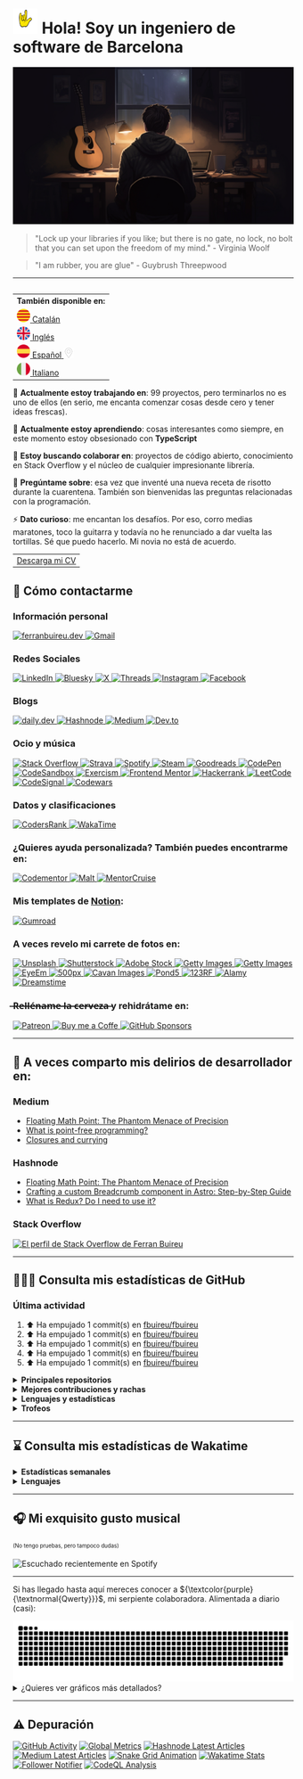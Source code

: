 # <img src="https://github.com/fbuireu/fbuireu/blob/main/assets/images/gif/punk-horn.gif?raw=true" width="45px"> Hola! Soy un ingeniero de software de Barcelona

![Hola! Soy un ingeniero de software de Barcelona](https://github.com/fbuireu/fbuireu/blob/main/assets/images/png/backgrounds/developer-life.png?raw=true) 

> "Lock up your libraries if you like; but there is no gate, no lock, no bolt that you can set upon the freedom of my mind." - Virginia Woolf

> "I am rubber, you are glue" - Guybrush Threepwood

-------

<table align="right">
  <th>También disponible en:</th>
    <tr>
      <td>
        <a href="README.ca.md">
          <img src="assets/images/png/flags/catalonia.png" width="24" height="24" alt="Catalán"/>
          <span>Catalán</span>
        </a>
      </td>
    </tr>
    <tr>
      <td>
        <a href="README.md">
          <img src="assets/images/png/flags/uk.png" width="24" height="24" alt="Inglés"/>
          <span>Inglés</span>
        </a>
      </td>
    </tr>
    <tr>
      <td>
        <a href="README.es.md">
          <img src="assets/images/png/flags/spain.png" width="24" height="24" alt="Español"/>
          <span>Español</span>
          <img src="assets/images/png/icons/pin.png" width="18" alt="Estás aquí" />
        </a>
      </td>
    </tr>
    <tr>
      <td>
        <a href="README.it.md">
          <img src="assets/images/png/flags/italy.png" width="24" height="24" alt="Italiano"/>
          <span>Italiano</span>
        </a>
      </td>
    </tr>
</table>

🔭 **Actualmente estoy trabajando en**: 99 proyectos, pero terminarlos no es uno de ellos (en serio, me encanta comenzar cosas desde cero y tener ideas frescas).

🌱 **Actualmente estoy aprendiendo**: cosas interesantes como siempre, en este momento estoy obsesionado con **TypeScript**

👯 **Estoy buscando colaborar en**: proyectos de código abierto, conocimiento en Stack Overflow y el núcleo de cualquier impresionante librería.

💬 **Pregúntame sobre**: esa vez que inventé una nueva receta de risotto durante la cuarentena. También son bienvenidas las preguntas relacionadas con la programación.

⚡ **Dato curioso**: me encantan los desafíos. Por eso, corro medias maratones, toco la guitarra y todavía no he renunciado a dar vuelta las tortillas. Sé que puedo hacerlo. Mi novia no está de acuerdo.

<table align="center">
    <tr>
      <td>
        <a href="https://github.com/fbuireu/fbuireu/blob/main/assets/pdf/CV-Espan%CC%83ol.pdf" download>
          Descarga mi CV
        </a>
      </td>
    </tr>
</table>

## 📨 Cómo contactarme
### Información personal
<a href="https://ferranbuireu.dev" target="_blank" title="Web personal">
  <img src="https://img.shields.io/badge/personal%20Website-1b1d1d?style=for-the-badge&logo=globe&logoColor=ffffff" alt="ferranbuireu.dev">
</a>
<a href="mailto:fbuireu@gmail.com" target="_blank" title="Gmail">
  <img src="https://img.shields.io/badge/gmail-d14836?style=for-the-badge&logo=gmail&logoColor=ffffff" alt="Gmail" />
</a>

### Redes Sociales
<a href="https://www.linkedin.com/in/ferran-buireu/" target="_blank" title="LinkedIn">
  <img src="https://img.shields.io/badge/linkedIn-0077b5?style=for-the-badge&logo=linkedin&logoColor=ffffff" alt="LinkedIn" />
</a>
<a href="https://bsky.app/profile/fbuireu.bsky.social" target="_blank" title="Bluesky">
  <img src="https://img.shields.io/badge/bluesky-208bfe?style=for-the-badge&logo=bluesky&logoColor=ffffff" alt="Bluesky" />
</a>
<a href="https://x.com/fbuireu" target="_blank" title="X">
  <img src="https://img.shields.io/badge/x-000000?style=for-the-badge&logo=x&logoColor=ffffff" alt="X" />
</a>
<a href="https://threads.net/@fbuireu" target="_blank" title="Threads">
  <img src="https://img.shields.io/badge/threads-101010?style=for-the-badge&logo=threads&logoColor=ffffff" alt="Threads" />
</a>
<a href="https://www.instagram.com/fbuireu/" target="_blank" title="Instagram">
  <img src="https://img.shields.io/badge/instagram-%23e4405f?style=for-the-badge&logo=instagram&logoColor=ffffff" alt="Instagram" />
</a>
<a href="https://www.facebook.com/fbuireu/" target="_blank" title="Facebook">
  <img src="https://img.shields.io/badge/facebook-%231877f2.svg?style=for-the-badge&logo=facebook&logoColor=ffffff" alt="Facebook" />
</a>

### Blogs
<a href="https://app.daily.dev/buireu" target="_blank" title="daily.dev">
  <img src="https://img.shields.io/badge/daily.dev-ce3df3?style=for-the-badge&logo=dailydotdev&logoColor=ffffff" alt="daily.dev" />
</a>
<a href="https://hashnode.com/@Buireu" target="_blank" title="Hashnode">
  <img src="https://img.shields.io/badge/hashnode-2962ff?style=for-the-badge&logo=hashnode&logoColor=ffffff" alt="Hashnode" />
</a>
<a href="https://medium.com/@fbuireu" target="_blank" title="Medium">
  <img src="https://img.shields.io/badge/medium-12100e?style=for-the-badge&logo=medium&logoColor=ffffff" alt="Medium" />
</a>
<a href="https://dev.to/fbuireu" target="_blank" title="Dev.to">
  <img src="https://img.shields.io/badge/dev.to-0a0a0a?style=for-the-badge&logo=devdotto&logoColor=ffffff" alt="Dev.to" />
</a>

### Ocio y música
<a href="https://stackoverflow.com/users/5585371/ferran-buireu?tab=profile" target="_blank" title="Stack Overflow">
  <img src="https://img.shields.io/badge/stack_overflow-fe7a16?style=for-the-badge&logo=stack-overflow&logoColor=ffffff" alt="Stack Overflow" />
</a>
<a href="https://www.strava.com/athletes/19488414" target="_blank" title="Strava">
  <img src="https://img.shields.io/static/v1?style=for-the-badge&message=Strava&color=fc4c02&logo=strava&logoColor=FFFFFF&label=" alt="Strava" />
</a>
<a href="https://open.spotify.com/user/buireu?si=b2dfa1e6c2f649d9" target="_blank" title="Spotify">
  <img src="https://img.shields.io/badge/spotify-1ed760?style=for-the-badge&logo=spotify&logoColor=ffffff" alt="Spotify" />
</a>
<a href="https://steamcommunity.com/id/fbuireu/" target="_blank" title="Steam">
  <img src="https://img.shields.io/badge/steam-171a21?style=for-the-badge&logo=steam&logoColor=ffffff" alt="Steam" />
</a>
<a href="https://www.goodreads.com/fbuireu" target="_blank" title="Goodreads">
  <img src="https://img.shields.io/badge/goodreads-e6e4ce?style=for-the-badge&logo=goodreads&logoColor=372213" alt="Goodreads" />
</a>
<a href="https://codepen.io/fbuireu" target="_blank" title="CodePen">
  <img src="https://img.shields.io/badge/codepen-1e1f26?style=for-the-badge&logo=codepen&logoColor=white" alt="CodePen" />
</a>
<a href="https://codesandbox.io/u/fbuireu" target="_blank" title="CodeSandbox">
  <img src="https://img.shields.io/badge/codesandbox-040404?style=for-the-badge&logo=codesandbox&logoColor=DBDBDB" alt="CodeSandbox" />
</a>
<a href="https://exercism.org/profiles/fbuireu" target="_blank" title="Exercism">
  <img src="https://img.shields.io/badge/exercism-130b43?style=for-the-badge&logo=exercism&logoColor=ffffff" alt="Exercism" />
</a>
<a href="https://www.frontendmentor.io/profile/fbuireu" target="_blank" title="Frontend Mentor">
  <img src="https://img.shields.io/badge/frontendmentor-3f54a3?style=for-the-badge&logo=frontendmentor&logoColor=ffffff" alt="Frontend Mentor" />
</a>
<a href="https://www.hackerrank.com/profile/fbuireu" target="_blank" title="Hackerrank">
  <img src="https://img.shields.io/badge/hackerrank-2ec866?style=for-the-badge&logo=HackerRank&logoColor=ffffff" alt="Hackerrank" />
</a>
<a href="https://leetcode.com/fbuireu/" target="_blank" title="LeetCode">
<img src="https://img.shields.io/badge/-LeetCode-ffa116?style=for-the-badge&logo=leetcode&logoColor=ffffff" alt="LeetCode" />
</a>
<a href="https://app.codesignal.com/profile/fbuireu/" target="_blank" title="CodeSignal">
  <img src="https://img.shields.io/badge/codesignal-33485f?style=for-the-badge&logo=codesignal&logoColor=ffffff" alt="CodeSignal" />
</a>
<a href="https://www.codewars.com/users/fbuireu/" target="_blank" title="Codewars">
  <img src="https://img.shields.io/badge/codewars-b1361e?style=for-the-badge&logo=codewars&logoColor=ffffff" alt="Codewars" />
</a>

### Datos y clasificaciones
<a href="https://profile.codersrank.io/user/fbuireu/" target="_blank" title="CodersRank">
  <img src="https://img.shields.io/badge/codersrank-245659?style=for-the-badge&logo=codersrank&logoColor=ffffff" alt="CodersRank" />
</a>
<a href="https://wakatime.com/@fbuireu" target="_blank" title="WakaTime">
  <img src="https://img.shields.io/badge/wakatime-29333a?style=for-the-badge&logo=wakatime&logoColor=ffffff" alt="WakaTime" />
</a>

### ¿Quieres ayuda personalizada? También puedes encontrarme en:
<a href="https://www.codementor.io/@fbuireu" target="_blank" title="Codementor">
  <img src="https://img.shields.io/badge/codementor-003648?style=for-the-badge&logo=Codementor&logoColor=ffffff" alt="Codementor" />
</a>
<a href="https://www.malt.es/profile/ferranbuireu" target="_blank" title="Malt">
  <img src="https://img.shields.io/badge/malt-fc5757?style=for-the-badge&logo=Malt&logoColor=ffffff" alt="Malt" />
</a>
<a href="https://mentorcruise.com/mentor/ferranbuireu/" target="_blank" title="MentorCruise">
  <img src="https://img.shields.io/badge/mentorcruise-05b197?style=for-the-badge&logo=mentorcruise&logoColor=ffffff" alt="MentorCruise" />
</a>

### Mis templates de <a href="https://affiliate.notion.so/rqsl2ll719u1" target="_blank">Notion</a>:
<a href="https://fbuireu.gumroad.com/" target="_blank" title="Gumroad">
  <img src="https://img.shields.io/badge/gumroad-ff90e8?style=for-the-badge&logo=gumroad&logoColor=000000" alt="Gumroad" />
</a>

### A veces revelo mi carrete de fotos en:
<a href="https://unsplash.com/@fbuireu" target="_blank" title="Unsplash">
  <img src="https://img.shields.io/badge/unsplash-000000?style=for-the-badge&logo=unsplash&logoColor=ffffff" alt="Unsplash" />
</a>
<a href="https://www.shutterstock.com/g/Ferran+Buireu?rid=402408087" target="_blank" title="Shutterstock">
  <img src="https://img.shields.io/badge/shutterstock-ee2b24?style=for-the-badge&logo=shutterstock&logoColor=ffffff" alt="Shutterstock" />
</a>
<a href="https://stock.adobe.com/es/contributor/211636808/Ferran%20Buireu" target="_blank" title="Adobe Stock">
  <img src="https://img.shields.io/badge/adobe%20stock-ff0000?style=for-the-badge&logo=adobe&logoColor=ffffff" alt="Adobe Stock" />
</a>  
<a href="https://www.istockphoto.com/en/portfolio/fbuireu" target="_blank" title="Getty Images">
  <img src="https://img.shields.io/badge/gettyimages-000000?style=for-the-badge&logo=gettyimages&logoColor=ffffff" alt="Getty Images" />
</a>  
<a href="https://www.freepik.com/author/fbuireu" target="_blank" title="Freepik">
  <img src="https://img.shields.io/badge/freepik-1273eb?style=for-the-badge&logo=freepik&logoColor=ffffff" alt="Getty Images" />
</a>  
<a href="https://www.eyeem.com/u/fbuireu" target="_blank" title="EyeEm">
  <img src="https://img.shields.io/badge/eyeem-000000?style=for-the-badge&logo=eyeem&logoColor=ffffff" alt="EyeEm" />
</a>
<a href="https://500px.com/p/fbuireu?view=photos" target="_blank" title="500px">
  <img src="https://img.shields.io/badge/500px-434343?style=for-the-badge&logo=500px&logoColor=ffffff" alt="500px" />
</a>
<a href="https://www.cavanimages.com/contributor/27021/ferran-buireu" target="_blank" title="Cavan Images">
  <img src="https://img.shields.io/badge/cavan-000000?style=for-the-badge&logo=cavana&logoColor=ffffff" alt="Cavan Images" />
</a>
<a href="https://www.pond5.com/artist/fbuireu" target="_blank" title="Pond5">
  <img src="https://img.shields.io/badge/pond5-ffffff?style=for-the-badge&logo=cavana&logoColor=000000" alt="Pond5" />
</a>  
<a href="https://es.123rf.com/profile_fbuireu" target="_blank" title="123RF">
  <img src="https://img.shields.io/badge/123rf-fed032?style=for-the-badge&logo=123rf&logoColor=ffffff" alt="123RF" />
</a>  
<a href="https://www.alamy.com/stock-photo/?comp=1&mode=0&name=Ferran+Buireu&sortBy=relevant" target="_blank" title="Alamy">
  <img src="https://img.shields.io/badge/alamy-00ff7b?style=for-the-badge&logo=123rf&logoColor=ffffff" alt="Alamy" />
</a>  
<a href="https://es.dreamstime.com/fbuireu_info" target="_blank" title="Dreamstime">
  <img src="https://img.shields.io/badge/dreamstime-d9086e?style=for-the-badge&logo=123rf&logoColor=ffffff" alt="Dreamstime" />
</a>

###  ̶R̶e̶l̶l̶é̶n̶a̶m̶e̶ ̶l̶a̶ ̶c̶e̶r̶v̶e̶z̶a̶ y rehidrátame en:
<a href="https://www.patreon.com/fbuireu" target="_blank" title="Patreon">
  <img src="https://img.shields.io/badge/patreon-ff424d?style=for-the-badge&logo=patreon&logoColor=ffffff" alt="Patreon" />
</a>
<a href="https://www.buymeacoffee.com/ferranbuireu" target="_blank" title="Buy me a Coffe">
  <img src="https://img.shields.io/badge/buy_me_a_coffee-ffdd00?style=for-the-badge&logo=buy-me-a-coffee&logoColor=000000" alt="Buy me a Coffe" />
</a>
<a href="https://github.com/sponsors/fbuireu" target="_blank" title="GitHub Sponsors">
  <img src="https://img.shields.io/badge/gitHub%20sponsors-ea4aaa?style=for-the-badge&logo=githubsponsors&logoColor=ffffff" alt="GitHub Sponsors" />
</a>

-------

## 📝 A veces comparto mis delirios de desarrollador en:

### Medium
<!-- MEDIUM-LATEST-ARTICLES:START -->
- [Floating Math Point: The Phantom Menace of Precision](https://fbuireu.medium.com/floating-math-point-the-phantom-menace-of-precision-cda818fe0ba7?source=rss-152ec07c2b6d------2)
- [What is point-free programming?](https://fbuireu.medium.com/what-is-point-free-programming-99db1e373763?source=rss-152ec07c2b6d------2)
- [Closures and currying](https://fbuireu.medium.com/closures-and-currying-9774676d33fa?source=rss-152ec07c2b6d------2)
<!-- MEDIUM-LATEST-ARTICLES:END -->

### Hashnode
<!-- HASHNODE-LATEST-ARTICLES:START -->
- [Floating Math Point: The Phantom Menace of Precision](https://ferranbuireu.hashnode.dev/floating-math-point)
- [Crafting a custom Breadcrumb component in Astro:  Step-by-Step Guide](https://ferranbuireu.hashnode.dev/crafting-a-custom-breadcrumb-component-in-astro-step-by-step-guide)
- [What is Redux? Do I need to use it?](https://ferranbuireu.hashnode.dev/what-is-redux-do-i-need-to-use-it)
<!-- HASHNODE-LATEST-ARTICLES:END -->

### Stack Overflow
[![El perfil de Stack Overflow de Ferran Buireu](https://github-readme-stackoverflow.vercel.app/?userID=5585371&theme=dark)](https://stackoverflow.com/users/5585371/ferran-buireu)

-------

## 👨🏻‍💻 Consulta mis estadísticas de GitHub
### Última actividad
<!--RECENT_ACTIVITY:start-->
1. ⬆️ Ha empujado 1 commit(s) en [fbuireu/fbuireu](https://github.com/fbuireu/fbuireu)<br>
2. ⬆️ Ha empujado 1 commit(s) en [fbuireu/fbuireu](https://github.com/fbuireu/fbuireu)<br>
3. ⬆️ Ha empujado 1 commit(s) en [fbuireu/fbuireu](https://github.com/fbuireu/fbuireu)<br>
4. ⬆️ Ha empujado 1 commit(s) en [fbuireu/fbuireu](https://github.com/fbuireu/fbuireu)<br>
5. ⬆️ Ha empujado 1 commit(s) en [fbuireu/fbuireu](https://github.com/fbuireu/fbuireu)<br>
<!--RECENT_ACTIVITY:end-->

<details>
  <summary><strong>Principales repositorios</strong></summary>
  <a href="https://github.com/fbuireu/fbuireu" target="__blank">
    <img src="https://github-readme-stats.vercel.app/api/pin/?username=fbuireu&repo=fbuireu&theme=onedark&hide_border=true"
         alt="fbuireu" />    
  </a>
  <a href="https://github.com/fbuireu/biancafiore" target="__blank">
    <img src="https://github-readme-stats.vercel.app/api/pin/?username=fbuireu&repo=biancafiore&theme=onedark&hide_border=true"
         alt="biancafiore" />
  </a>
</details>

<details>
  <summary><strong>Mejores contribuciones y rachas</strong></summary>
  <a href="https://github.com/withastro/docs/pull/9188" target="__blank">
  <img src="https://github-readme-stats.vercel.app/api/pin/?username=withastro&repo=docs&theme=onedark&hide_border=true"
       alt="Astro" />
  </a>
  <a href="https://github.com/gatsbyjs/gatsby/pull/33261" target="__blank">
  <img src="https://github-readme-stats.vercel.app/api/pin/?username=gatsbyjs&repo=gatsby&theme=onedark&hide_border=true"
       alt="Gatsby" />
  </a>
  <a href="https://github.com/netlify/netlify-cms/pull/3412" target="__blank">
    <img src="https://github-readme-stats.vercel.app/api/pin/?username=netlify&repo=netlify-cms&theme=onedark&hide_border=true"
         alt="Netlify CMS" />
  </a>
  <img src="https://github-readme-activity-graph.vercel.app/graph?username=fbuireu&theme=github&bg_color=282c34&line=c3a875&point=d77077&hide_border=true"
       alt="Gráfico de contribuciones mensuales a GitHub de Ferran Buireu" />
  <img src="https://github-readme-streak-stats.herokuapp.com/?user=fbuireu&theme=onedark&hide_border=true"
       alt="La racha de Ferran Buireu en GitHub" />
</details>    

<details>
  <summary><strong>Lenguajes y estadísticas</strong></summary>
  <img src="https://github-readme-stats.vercel.app/api?username=fbuireu&show_icons=true&theme=onedark&hide_border=true"
       alt="Estadísticas de Ferran Buireu en GitHub" />
  <img src="https://github-readme-stats.vercel.app/api/top-langs/?username=fbuireu&show_icons=true&theme=onedark&hide_border=true"
       alt="Mejores lenguajes de GitHub de Ferran Buireu" />
</details>

<details>
  <summary><strong>Trofeos</strong></summary>
  <img src="https://github-profile-trophy.vercel.app/?username=ryo-ma&theme=onedark&no-frame=true"
       alt="Los trofeos de Ferran Buireu" />
</details>    

-------

## ⌛ Consulta mis estadísticas de Wakatime
<details>
  <summary><strong>Estadísticas semanales</strong></summary>

  <!--START_SECTION:waka-->

```txt
TypeScript     18 hrs 7 mins   ████████████████████▒░░░░   80.69 %
JavaScript     1 hr 41 mins    ██░░░░░░░░░░░░░░░░░░░░░░░   07.55 %
SCSS           1 hr 40 mins    ██░░░░░░░░░░░░░░░░░░░░░░░   07.48 %
JSON           22 mins         ▒░░░░░░░░░░░░░░░░░░░░░░░░   01.64 %
CSS            17 mins         ▒░░░░░░░░░░░░░░░░░░░░░░░░   01.32 %
```

<!--END_SECTION:waka-->
</details>  

<details>
  <summary><strong>Lenguajes</strong></summary>
  <img src="https://github-readme-stats.vercel.app/api/wakatime?username=fbuireu&theme=onedark&layout=compact&hide_border=true"
       alt="Lenguajes en Wakatime" />
</details>   

-------

## 🎧 Mi exquisito gusto musical
<sup><sub>(No tengo pruebas, pero tampoco dudas)</sub></sup>

![Escuchado recientemente en Spotify](https://spotify-recently-played-readme.vercel.app/api?user=buireu)

-------

Si has llegado hasta aquí mereces conocer a ${\textcolor{purple}{\textnormal{Qwerty}}}$, mi serpiente colaboradora. Alimentada a diario (casi):

<picture>
  <source media="(prefers-color-scheme: dark)" srcSet="https://raw.githubusercontent.com/fbuireu/fbuireu/snake-grid-animation/github-contribution-grid-snake-dark.svg" />
  <source media="(prefers-color-scheme: light)" srcSet="https://raw.githubusercontent.com/fbuireu/fbuireu/snake-grid-animation/github-contribution-grid-snake-dark.svg" />
  <img alt="Qwerty, the contribution snake" src="https://raw.githubusercontent.com/fbuireu/fbuireu/snake-grid-animation/github-contribution-grid-snake-dark.svg" />
</picture>

<details>
  <summary>¿Quieres ver gráficos más detallados?</summary>
  <details>
    <summary>De verdad, es largo. ¿Seguro?</summary>
    <details>
      <summary>De acuerdo. Esta es la última. Allá va.</summary>
      <img src="assets/images/svg/github-metrics.svg" alt="Estadísticas de GitHub en detalle" />
    </details>        
  </details>
</details>

-------

## ⚠️ Depuración
[![GitHub Activity](https://github.com/fbuireu/fbuireu/actions/workflows/github-activity.yml/badge.svg?style=flat-square)](https://github.com/fbuireu/fbuireu/actions/workflows/github-activity.yml)
[![Global Metrics](https://github.com/fbuireu/fbuireu/actions/workflows/global-metrics.yml/badge.svg)](https://github.com/fbuireu/fbuireu/actions/workflows/global-metrics.yml)
[![Hashnode Latest Articles](https://github.com/fbuireu/fbuireu/actions/workflows/hashnode-latest-articles.yml/badge.svg)](https://github.com/fbuireu/fbuireu/actions/workflows/hashnode-latest-articles.yml)
[![Medium Latest Articles](https://github.com/fbuireu/fbuireu/actions/workflows/medium-latest-articles.yml/badge.svg)](https://github.com/fbuireu/fbuireu/actions/workflows/medium-latest-articles.yml)
[![Snake Grid Animation](https://github.com/fbuireu/fbuireu/actions/workflows/snake-animation.yml/badge.svg)](https://github.com/fbuireu/fbuireu/actions/workflows/snake-animation.yml)
[![Wakatime Stats](https://github.com/fbuireu/fbuireu/actions/workflows/wakatime-stats.yml/badge.svg)](https://github.com/fbuireu/fbuireu/actions/workflows/wakatime-stats.yml)
[![Follower Notifier](https://github.com/fbuireu/fbuireu/actions/workflows/follower-notifier.yml/badge.svg)](https://github.com/fbuireu/fbuireu/actions/workflows/follower-notifier.yml)
[![CodeQL Analysis](https://github.com/fbuireu/fbuireu/actions/workflows/codeql-analysis.yml/badge.svg)](https://github.com/fbuireu/fbuireu/actions/workflows/codeql-analysis.yml)
